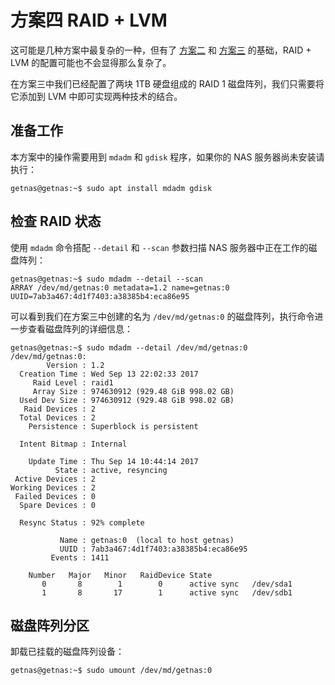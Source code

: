 # 方案四 RAID + LVM

这可能是几种方案中最复杂的一种，但有了 [方案二](case-two.md) 和 [方案三](case-three.md) 的基础，RAID + LVM 的配置可能也不会显得那么复杂了。

在方案三中我们已经配置了两块 1TB 硬盘组成的 RAID 1 磁盘阵列，我们只需要将它添加到 LVM 中即可实现两种技术的结合。

## 准备工作

本方案中的操作需要用到 `mdadm` 和 `gdisk` 程序，如果你的 NAS 服务器尚未安装请执行：

```
getnas@getnas:~$ sudo apt install mdadm gdisk
```

## 检查 RAID 状态

使用 `mdadm` 命令搭配 `--detail` 和 `--scan` 参数扫描 NAS 服务器中正在工作的磁盘阵列：

```
getnas@getnas:~$ sudo mdadm --detail --scan
ARRAY /dev/md/getnas:0 metadata=1.2 name=getnas:0 UUID=7ab3a467:4d1f7403:a38385b4:eca86e95
```

可以看到我们在方案三中创建的名为 `/dev/md/getnas:0` 的磁盘阵列，执行命令进一步查看磁盘阵列的详细信息：

```
getnas@getnas:~$ sudo mdadm --detail /dev/md/getnas:0
/dev/md/getnas:0:
        Version : 1.2
  Creation Time : Wed Sep 13 22:02:33 2017
     Raid Level : raid1
     Array Size : 974630912 (929.48 GiB 998.02 GB)
  Used Dev Size : 974630912 (929.48 GiB 998.02 GB)
   Raid Devices : 2
  Total Devices : 2
    Persistence : Superblock is persistent

  Intent Bitmap : Internal

    Update Time : Thu Sep 14 10:44:14 2017
          State : active, resyncing
 Active Devices : 2
Working Devices : 2
 Failed Devices : 0
  Spare Devices : 0

  Resync Status : 92% complete

           Name : getnas:0  (local to host getnas)
           UUID : 7ab3a467:4d1f7403:a38385b4:eca86e95
         Events : 1411

    Number   Major   Minor   RaidDevice State
       0       8        1        0      active sync   /dev/sda1
       1       8       17        1      active sync   /dev/sdb1
```

## 磁盘阵列分区

卸载已挂载的磁盘阵列设备：

```
getnas@getnas:~$ sudo umount /dev/md/getnas:0
```


